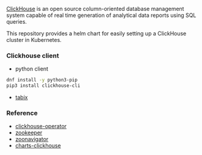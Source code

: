 [ClickHouse](https://clickhouse.tech/) is an open source column-oriented database management system capable of real time generation of analytical data reports using
SQL queries.

This repository provides a helm chart for easily setting up a ClickHouse cluster in Kubernetes.

### Clickhouse client
* python client
```bash
dnf install -y python3-pip
pip3 install clickhouse-cli
```
* [tabix](https://tabix.io/)

### Reference
* [clickhouse-operator](https://github.com/Altinity/clickhouse-operator)
* [zookeeper](https://github.com/bitnami/charts/tree/master/bitnami/zookeeper)
* [zoonavigator](https://github.com/Lowess/helm-charts)
* [charts-clickhouse](https://github.com/PostHog/charts-clickhouse)
